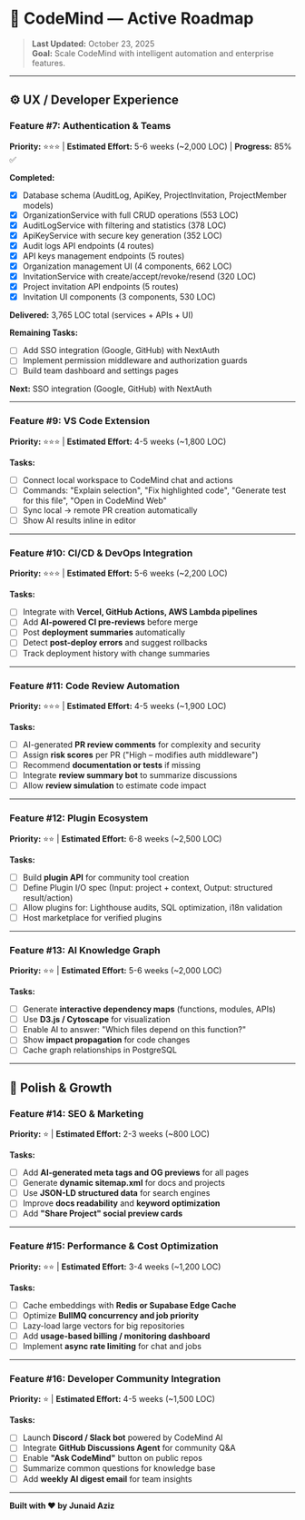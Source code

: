 # 🤖 CodeMind — Active Roadmap

> **Last Updated:** October 23, 2025  
> **Goal:** Scale CodeMind with intelligent automation and enterprise features.

---

## ⚙️ UX / Developer Experience

### **Feature #7: Authentication & Teams**

**Priority:** ⭐⭐⭐ | **Estimated Effort:** 5-6 weeks (~2,000 LOC) | **Progress:** 85% ✅

**Completed:**
- [x] Database schema (AuditLog, ApiKey, ProjectInvitation, ProjectMember models)
- [x] OrganizationService with full CRUD operations (553 LOC)
- [x] AuditLogService with filtering and statistics (378 LOC)
- [x] ApiKeyService with secure key generation (352 LOC)
- [x] Audit logs API endpoints (4 routes)
- [x] API keys management endpoints (5 routes)
- [x] Organization management UI (4 components, 662 LOC)
- [x] InvitationService with create/accept/revoke/resend (320 LOC)
- [x] Project invitation API endpoints (5 routes)
- [x] Invitation UI components (3 components, 530 LOC)

**Delivered:** 3,765 LOC total (services + APIs + UI)

**Remaining Tasks:**
- [ ] Add SSO integration (Google, GitHub) with NextAuth
- [ ] Implement permission middleware and authorization guards
- [ ] Build team dashboard and settings pages

**Next:** SSO integration (Google, GitHub) with NextAuth

---

### **Feature #9: VS Code Extension**

**Priority:** ⭐⭐⭐ | **Estimated Effort:** 4-5 weeks (~1,800 LOC)

**Tasks:**
- [ ] Connect local workspace to CodeMind chat and actions
- [ ] Commands: "Explain selection", "Fix highlighted code", "Generate test for this file", "Open in CodeMind Web"
- [ ] Sync local → remote PR creation automatically
- [ ] Show AI results inline in editor

---

### **Feature #10: CI/CD & DevOps Integration**

**Priority:** ⭐⭐⭐ | **Estimated Effort:** 5-6 weeks (~2,200 LOC)

**Tasks:**
- [ ] Integrate with **Vercel, GitHub Actions, AWS Lambda pipelines**
- [ ] Add **AI-powered CI pre-reviews** before merge
- [ ] Post **deployment summaries** automatically
- [ ] Detect **post-deploy errors** and suggest rollbacks
- [ ] Track deployment history with change summaries

---

### **Feature #11: Code Review Automation**

**Priority:** ⭐⭐⭐ | **Estimated Effort:** 4-5 weeks (~1,900 LOC)

**Tasks:**
- [ ] AI-generated **PR review comments** for complexity and security
- [ ] Assign **risk scores** per PR ("High – modifies auth middleware")
- [ ] Recommend **documentation or tests** if missing
- [ ] Integrate **review summary bot** to summarize discussions
- [ ] Allow **review simulation** to estimate code impact

---

### **Feature #12: Plugin Ecosystem**

**Priority:** ⭐⭐ | **Estimated Effort:** 6-8 weeks (~2,500 LOC)

**Tasks:**
- [ ] Build **plugin API** for community tool creation
- [ ] Define Plugin I/O spec (Input: project + context, Output: structured result/action)
- [ ] Allow plugins for: Lighthouse audits, SQL optimization, i18n validation
- [ ] Host marketplace for verified plugins

---

### **Feature #13: AI Knowledge Graph**

**Priority:** ⭐⭐ | **Estimated Effort:** 5-6 weeks (~2,000 LOC)

**Tasks:**
- [ ] Generate **interactive dependency maps** (functions, modules, APIs)
- [ ] Use **D3.js / Cytoscape** for visualization
- [ ] Enable AI to answer: "Which files depend on this function?"
- [ ] Show **impact propagation** for code changes
- [ ] Cache graph relationships in PostgreSQL

---

## 💎 Polish & Growth

### **Feature #14: SEO & Marketing**

**Priority:** ⭐ | **Estimated Effort:** 2-3 weeks (~800 LOC)

**Tasks:**
- [ ] Add **AI-generated meta tags and OG previews** for all pages
- [ ] Generate **dynamic sitemap.xml** for docs and projects
- [ ] Use **JSON-LD structured data** for search engines
- [ ] Improve **docs readability** and **keyword optimization**
- [ ] Add **"Share Project" social preview cards**

---

### **Feature #15: Performance & Cost Optimization**

**Priority:** ⭐⭐ | **Estimated Effort:** 3-4 weeks (~1,200 LOC)

**Tasks:**
- [ ] Cache embeddings with **Redis or Supabase Edge Cache**
- [ ] Optimize **BullMQ concurrency and job priority**
- [ ] Lazy-load large vectors for big repositories
- [ ] Add **usage-based billing / monitoring dashboard**
- [ ] Implement **async rate limiting** for chat and jobs

---

### **Feature #16: Developer Community Integration**

**Priority:** ⭐ | **Estimated Effort:** 4-5 weeks (~1,500 LOC)

**Tasks:**
- [ ] Launch **Discord / Slack bot** powered by CodeMind AI
- [ ] Integrate **GitHub Discussions Agent** for community Q&A
- [ ] Enable **"Ask CodeMind"** button on public repos
- [ ] Summarize common questions for knowledge base
- [ ] Add **weekly AI digest email** for team insights

---

**Built with ❤️ by Junaid Aziz**
